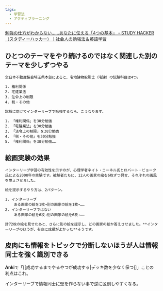 ```yaml
---
tags:
  - 学習法
  - アクティブラーニング
---
```

[勉強の仕方がわからない……あなたに伝える「4つの基本」 - STUDY HACKER（スタディーハッカー）｜社会人の勉強法＆英語学習](https://studyhacker.net/how-to-study#AGES%E3%82%92%E5%8F%96%E3%82%8A%E5%85%A5%E3%82%8C%E3%81%9F%E5%8B%89%E5%BC%B7%E3%81%AE%E4%BB%95%E6%96%B94%E9%81%B8)

## ひとつのテーマをやり続けるのではなく関連した別のテーマを少しずつやる

```
全日本不動産協会埼玉県本部によると、宅地建物取引士（宅建）の試験科目は4つ。

1. 権利関係
2. 宅建業法
3. 法令上の制限
4. 税・その他

試験に向けてインターリーブで勉強するなら、こうなります。

1. 「権利関係」を30分勉強
2. 「宅建業法」を30分勉強
3. 「法令上の制限」を30分勉強
4. 「税・その他」を30分勉強
5. 「権利関係」を30分勉強……
```

## 絵画実験の効果
```
インターリーブ学習の有効性を示すのが、心理学者ネイト・コーネル氏とロバート・ビョーク氏による2008年の実験です。被験者たちに、12人の画家の絵を6枚ずつ見せ、それぞれの画風を覚えさせました。

絵を提示するやり方は、2パターン。

1. インターリーブ  
    ある画家の絵を1枚→別の画家の絵を1枚→……
2. インターリーブではない  
    ある画家の絵を6枚→別の画家の絵を6枚→……

計72枚の絵を見せたあと、さらに別の絵を提示し、どの画家の絵か答えさせました。**インターリーブのほうが、有意に成績がよかった**そうです。
```

## 皮肉にも情報をトピックで分断しないほうが人は情報同士を強く識別できる

**Anki**で「[[成功するまでやるやつが成功する|デッキ数を少なく保つ]]」ことの利点はこれ。

インターリーブで情報同士に壁を作らない事で逆に区別しやすくなる。